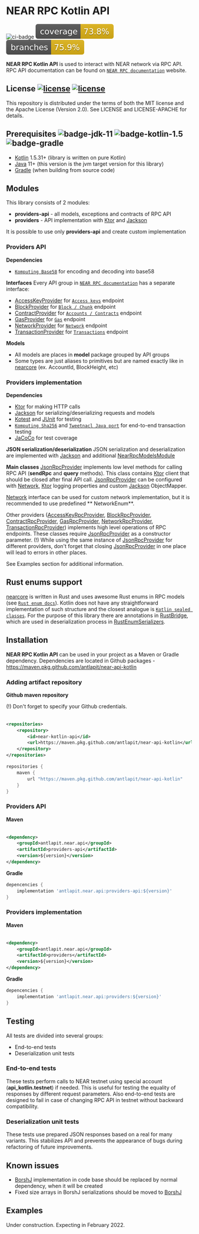 # NEAR RPC Kotlin API

![ci-badge] ![Coverage](.github/badges/jacoco.svg) ![Branches](.github/badges/branches.svg)

**NEAR RPC Kotlin API** is used to interact with NEAR network via RPC API. RPC API documentation can be found
on [`NEAR RPC documentation`] website.

## License [![license](https://img.shields.io/badge/license-Apache%20License%202.0-blue.svg)](LICENSE-APACHE) [![license](https://img.shields.io/badge/license-MIT-blue.svg)](LICENSE)

This repository is distributed under the terms of both the MIT license and the Apache License (Version 2.0). See LICENSE
and LICENSE-APACHE for details.

## Prerequisites ![badge-jdk-11] ![badge-kotlin-1.5] ![badge-gradle]

- [Kotlin] 1.5.31+ (library is written on pure Kotlin)
- [Java] 11+ (this version is the jvm target version for this library)
- [Gradle] (when building from source code)

## Modules

This library consists of 2 modules:

* **providers-api** - all models, exceptions and contracts of RPC API
* **providers** - API implementation with [Ktor] and [Jackson]

It is possible to use only **providers-api** and create custom implementation

### Providers API

**Dependencies**

* [`Komputing Base58`] for encoding and decoding into base58

**Interfaces**
Every API group in [`NEAR RPC documentation`] has a separate interface:

* [AccessKeyProvider] for [`Access keys`] endpoint
* [BlockProvider] for [`Block / Chunk`] endpoint
* [ContractProvider] for [`Accounts / Contracts`] endpoint
* [GasProvider] for [`Gas`] endpoint
* [NetworkProvider] for [`Network`] endpoint
* [TransactionProvider] for [`Transactions`] endpoint

**Models**

* All models are places in **model** package grouped by API groups
* Some types are just aliases to primitives but are named exactly like in [nearcore] (ex. AccountId, BlockHeight, etc)

### Providers implementation

**Dependencies**

* [Ktor] for making HTTP calls
* [Jackson] for serializing/deserializing requests and models
* [Kotest] and [JUnit] for testing
* [`Komputing Sha256`] and [`Tweetnacl Java port`] for end-to-end transaction testing
* [JaCoCo] for test coverage

**JSON serialization/deserialization**
JSON serialization and deserialization are implemented with [Jackson] and additional [NearRpcModelsModule]

**Main classes**
[JsonRpcProvider] implements low level methods for calling RPC API (**sendRpc** and **query** methods). This class
contains [Ktor] client that should be closed after final API call. [JsonRpcProvider] can be configured with
[Network], [Ktor] logging properties and custom [Jackson] ObjectMapper.

[Network] interface can be used for custom network implementation, but it is recommended to use predefined **
NetworkEnum**.

Other providers ([AccessKeyRpcProvider], [BlockRpcProvider], [ContractRpcProvider], [GasRpcProvider],
[NetworkRpcProvider], [TransactionRpcProvider]) implements high level operations of RPC endpoints. These classes
require [JsonRpcProvider] as a constructor parameter. (!) While using the same instance of [JsonRpcProvider] for
different providers, don't forget that closing [JsonRpcProvider] in one place will lead to errors in other places.

See Examples section for additional information.

## Rust enums support

[nearcore] is written in Rust and uses awesome Rust enums in RPC models (see [`Rust enum docs`]). Kotlin does not have
any straightforward implementation of such structure and the closest analogue is [`Kotlin sealed classes`]. For the
purpose of this library there are annotations in [RustBridge], which are used in deserialization process
in [RustEnumSerializers].

## Installation

**NEAR RPC Kotlin API** can be used in your project as a Maven or Gradle dependency. Dependencies are located in Github
packages - https://maven.pkg.github.com/antlapit/near-api-kotlin

### Adding artifact repository

**Github maven repository**

(!) Don't forget to specify your Github credentials.

```xml

<repositories>
    <repository>
        <id>near-kotlin-api</id>
        <url>https://maven.pkg.github.com/antlapit/near-api-kotlin</url>
    </repository>
</repositories>
```

```groovy
repositories {
    maven {
        url "https://maven.pkg.github.com/antlapit/near-api-kotlin"
    }
}
```

### Providers API

**Maven**

```xml

<dependency>
    <groupId>antlapit.near.api</groupId>
    <artifactId>providers-api</artifactId>
    <version>${version}</version>
</dependency>
```

**Gradle**

```groovy
depencencies {
    implementation 'antlapit.near.api:providers-api:${version}'
}
```

### Providers implementation

**Maven**

```xml

<dependency>
    <groupId>antlapit.near.api</groupId>
    <artifactId>providers</artifactId>
    <version>${version}</version>
</dependency>
```

**Gradle**

```groovy
depencencies {
    implementation 'antlapit.near.api:providers:${version}'
}
```

## Testing

All tests are divided into several groups:

* End-to-end tests
* Deserialization unit tests

### End-to-end tests

These tests perform calls to NEAR testnet using special account (**api_kotlin.testnet**) if needed. This is useful for
testing the equality of responses by different request parameters. Also end-to-end tests are designed to fail in case of
changing RPC API in testnet without backward compatibility.

### Deserialization unit tests

These tests use prepared JSON responses based on a real for many variants. This stabilizes API and prevents the
appearance of bugs during refactoring of future improvements.

## Known issues

* [BorshJ] implementation in code base should be replaced by normal dependency, when it will be created
* Fixed size arrays in BorshJ serializations should be moved to [BorshJ]

## Examples

Under construction. Expecting in February 2022.

[`NEAR RPC documentation`]: https://docs.near.org/docs/api/rpc

[`Access keys`]: https://docs.near.org/docs/api/rpc/access-keys

[`Accounts / Contracts`]: https://docs.near.org/docs/api/rpc/contracts

[`Block / Chunk`]: https://docs.near.org/docs/api/rpc/block-chunk

[`Gas`]: https://docs.near.org/docs/api/rpc/gas

[`Protocol`]: https://docs.near.org/docs/api/rpc/protocol

[`Network`]: https://docs.near.org/docs/api/rpc/network

[`Transactions`]: https://docs.near.org/docs/api/rpc/transactions


[RepositoryURL]: https://github.com/antlapit/near-api-kotlin

[BorshJ]: https://github.com/near/borshj

[nearcore]: https://github.com/near/nearcore

[Gradle]: https://gradle.org

[Java]: https://java.com

[Kotlin]: https://kotlinlang.org/

[Ktor]: https://ktor.io/

[Jackson]: https://github.com/FasterXML/jackson

[Kotest]: https://kotest.io/

[JUnit]: https://junit.org/

[JaCoCo]: https://github.com/jacoco/jacoco

[`Komputing Base58`]: https://github.com/komputing/KBase58

[`Komputing Sha256`]: https://github.com/komputing/KHash

[`Tweetnacl Java port`]: https://github.com/InstantWebP2P/tweetnacl-java

[`Rust enum docs`]: https://doc.rust-lang.org/book/ch06-01-defining-an-enum.html

[`Kotlin sealed classes`]: https://kotlinlang.org/docs/sealed-classes.html

[AccessKeyProvider]: https://github.com/antlapit/near-api-kotlin/tree/main/providers-api/src/main/kotlin/antlapit/near/api/providers/AccessKeyProvider.kt

[BlockProvider]: https://github.com/antlapit/near-api-kotlin/tree/main/providers-api/src/main/kotlin/antlapit/near/api/providers/BlockProvider.kt

[ContractProvider]: https://github.com/antlapit/near-api-kotlin/tree/main/providers-api/src/main/kotlin/antlapit/near/api/providers/ContractProvider.kt

[GasProvider]: https://github.com/antlapit/near-api-kotlin/tree/main/providers-api/src/main/kotlin/antlapit/near/api/providers/GasProvider.kt

[NetworkProvider]: https://github.com/antlapit/near-api-kotlin/tree/main/providers-api/src/main/kotlin/antlapit/near/api/providers/NetworkProvider.kt

[TransactionProvider]: https://github.com/antlapit/near-api-kotlin/tree/main/providers-api/src/main/kotlin/antlapit/near/api/providers/TransactionProvider.kt

[RustBridge]: https://github.com/antlapit/near-api-kotlin/tree/main/providers-api/src/main/kotlin/antlapit/near/api/providers/model/rust/RustBridge.kt


[Network]: https://github.com/antlapit/near-api-kotlin/tree/main/providers/src/main/kotlin/antlapit/near/api/providers/base/config/Network.kt

[JsonRpcProvider]: https://github.com/antlapit/near-api-kotlin/tree/main/providers/src/main/kotlin/antlapit/near/api/providers/base/JsonRpcProvider.kt

[AccessKeyRpcProvider]: https://github.com/antlapit/near-api-kotlin/tree/main/providers/src/main/kotlin/antlapit/near/api/providers/endpoints/AccessKeyRpcProvider.kt

[BlockRpcProvider]: https://github.com/antlapit/near-api-kotlin/tree/main/providers/src/main/kotlin/antlapit/near/api/providers/endpoints/BlockRpcProvider.kt

[ContractRpcProvider]: https://github.com/antlapit/near-api-kotlin/tree/main/providers/src/main/kotlin/antlapit/near/api/providers/endpoints/ContractRpcProvider.kt

[GasRpcProvider]: https://github.com/antlapit/near-api-kotlin/tree/main/providers/src/main/kotlin/antlapit/near/api/providers/endpoints/GasRpcProvider.kt

[NetworkRpcProvider]: https://github.com/antlapit/near-api-kotlin/tree/main/providers/src/main/kotlin/antlapit/near/api/providers/endpoints/NetworkRpcProvider.kt

[TransactionRpcProvider]: https://github.com/antlapit/near-api-kotlin/tree/main/providers/src/main/kotlin/antlapit/near/api/providers/endpoints/TransactionRpcProvider.kt

[RustEnumSerializers]: https://github.com/antlapit/near-api-kotlin/tree/main/providers/src/main/kotlin/antlapit/near/api/json/RustEnumSerializers.kt

[NearRpcModelsModule]: https://github.com/antlapit/near-api-kotlin/tree/main/providers/src/main/kotlin/antlapit/near/api/json/NearRpcModelsModule.kt


[ci-badge]:https://github.com/antlapit/near-api-kotlin/actions/workflows/main.yml/badge.svg "CI build status"

[badge-jdk-11]: https://img.shields.io/badge/jdk-11-green.svg "JDK-11 or higher"

[badge-kotlin-1.5]: https://img.shields.io/badge/kotlin-1.5-green.svg "Kotlin 1.5.0 or higher"

[badge-gradle]: https://img.shields.io/badge/tool-gradle-blue.svg
